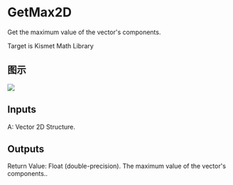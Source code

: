 # GetMax2D

Get the maximum value of the vector's components.

Target is Kismet Math Library

## 图示

![]($-20221218-19583440.png)

## Inputs

A: Vector 2D Structure.  

## Outputs

Return Value: Float (double-precision). The maximum value of the vector's components..

